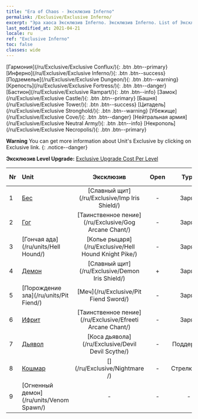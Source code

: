 ```yaml
---
title: "Era of Chaos - Эксклюзив Inferno"
permalink: /Exclusive/Exclusive Inferno/
excerpt: "Эра хаоса Эксклюзив Inferno. Эксклюзив Inferno. List of Эксклюзив Inferno in Era of Chaos"
last_modified_at: 2021-04-21
locale: ru
ref: "Exclusive Inferno"
toc: false
classes: wide
---
```

 [Гармония](/ru/Exclusive/Exclusive Conflux/){: .btn .btn--primary} [Инферно](/ru/Exclusive/Exclusive Inferno/){: .btn .btn--success} [Подземелье](/ru/Exclusive/Exclusive Dungeon/){: .btn .btn--warning} [Крепость](/ru/Exclusive/Exclusive Fortress/){: .btn .btn--danger} [Бастион](/ru/Exclusive/Exclusive Rampart/){: .btn .btn--info} [Замок](/ru/Exclusive/Exclusive Castle/){: .btn .btn--primary} [Башня](/ru/Exclusive/Exclusive Tower/){: .btn .btn--success} [Цитадель](/ru/Exclusive/Exclusive Stronghold/){: .btn .btn--warning} [Убежище](/ru/Exclusive/Exclusive Cove/){: .btn .btn--danger} [Нейтральная армия](/ru/Exclusive/Exclusive Neutral Army/){: .btn .btn--info} [Некрополь](/ru/Exclusive/Exclusive Necropolis/){: .btn .btn--primary} 

**Warning** You can get more information about Unit's Exclusive by clicking on Exclusive link. 
{: .notice--danger}

 **Эксклюзив Level Upgrade:** [Exclusive Upgrade Cost Per Level](/Exclusive/ExclusiveUpgradeCostPerLevel/)

  | Nr |         Unit        | Эксклюзив | Open  |    Type   |  Item to Rank UP      |  Облик   |
  |:---|:--------------------|:-------------:|:-----:|:---------:|:---------------------:|:-------:|
  | 1  | [Бес](/ru/units/Imp/) | [Славный щит](/ru/Exclusive/Imp Iris Shield/) | - | Заряд | [Жетон славного щита](/ru/Items/con_913/) | - |
  | 2  | [Гог](/ru/units/Gog/) | [Таинственное пение](/ru/Exclusive/Gog Arcane Chant/) | - | Заряд | [Жетон таинственного пения](/ru/Items/con_915/) | - |
  | 3  | [Гончая ада](/ru/units/Hell Hound/) | [Копье рыцаря](/ru/Exclusive/Hell Hound Knight Pike/) | - | Заряд | [Жетон Копья рыцаря](/ru/Items/con_916/) | - |
  | 4  | [Демон](/ru/units/Demon/) | [Славный щит](/ru/Exclusive/Demon Iris Shield/) | + | Заряд | [Жетон славного щита](/ru/Items/con_913/) | - |
  | 5  | [Порождение зла](/ru/units/Pit Fiend/) | [Меч](/ru/Exclusive/Pit Fiend Sword/) | - | Заряд | [Жетон меча](/ru/Items/con_912/) | - |
  | 6  | [Ифрит](/ru/units/Efreeti/) | [Таинственное пение](/ru/Exclusive/Efreeti Arcane Chant/) | - | Заряд | [Жетон таинственного пения](/ru/Items/con_915/) | - |
  | 7  | [Дьявол](/ru/units/Devil/) | [Коса дьявола](/ru/Exclusive/Devil Devil Scythe/) | - | Поддержка | [Жетон косы дьявола](/ru/Items/con_984/) | [Особый облик: Коса дьявола](/ru/Items/con_652/) |
  | 8  | [Кошмар](/ru/units/Nightmare/) | [](/ru/Exclusive/Nightmare /) | - | Стрелковый | [Око Ужаса](/ru/Items/con_985/) | [Tool_250809](/ru/Items/con_653/) |
  | 9  | [Огненный демон](/ru/units/Venom Spawn/) | - | - | - | none | none |

